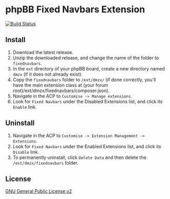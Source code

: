 # phpBB Fixed Navbars Extension

[![Build Status](https://travis-ci.org/dmzx/Fixed-Navbars.svg?branch=master)](https://travis-ci.org/dmzx/Fixed-Navbars)

## Install
1. Download the latest release.
2. Unzip the downloaded release, and change the name of the folder to `fixednavbars`.
3. In the `ext` directory of your phpBB board, create a new directory named `dmzx` (if it does not already exist).
4. Copy the `fixednavbars` folder to `/ext/dmzx/` (if done correctly, you'll have the main extension class at (your forum root)/ext/dmzx/fixednavbars/composer.json).
5. Navigate in the ACP to `Customise -> Manage extensions`.
6. Look for `Fixed Navbars` under the Disabled Extensions list, and click its `Enable` link.

## Uninstall
1. Navigate in the ACP to `Customise -> Extension Management -> Extensions`.
2. Look for `Fixed Navbars` under the Enabled Extensions list, and click its `Disable` link.
3. To permanently uninstall, click `Delete Data` and then delete the `/ext/dmzx/fixednavbars` folder.

## License
[GNU General Public License v2](http://opensource.org/licenses/GPL-2.0)
